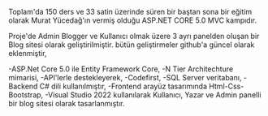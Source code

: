 Toplam'da 150 ders ve 33 satin üzerinde süren bir baştan sona bir eğitim olarak Murat Yücedağ'ın vermiş olduğu ASP.NET CORE 5.0 MVC kampıdır.

Proje'de Admin Blogger ve Kullanıcı olmak üzere 3 ayrı panelden oluşan bir Blog sitesi olarak geliştirilmiştir. bütün geliştirmeler github'a güncel olarak eklenmiştir, 

-ASP.Net Core 5.0 ile Entity Framework Core, -N Tier Architechture mimarisi, -API'lerle destekleyerek, -Codefirst, -SQL Server veritabanı, -Backend C# dili kullanılmıştır, -Frontend arayüz tasarımında Html-Css-Bootstrap, -Visual Studio 2022 kullanılarak
Kullanıcı, Yazar ve Admin panelli bir blog sitesi olarak tasarlanmıştır.

